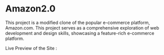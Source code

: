 # Amazon2.0
This project is a modified clone of the popular e-commerce platform, Amazon.com. This project serves as a comprehensive exploration of web development and design skills, showcasing a feature-rich e-commerce platform. 

Live Preview of the Site : 
